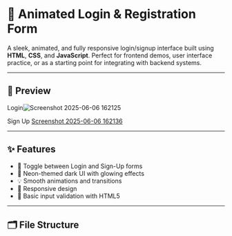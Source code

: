 # 🔐 Animated Login & Registration Form

A sleek, animated, and fully responsive login/signup interface built using **HTML**, **CSS**, and **JavaScript**. Perfect for frontend demos, user interface practice, or as a starting point for integrating with backend systems.

---

## 📸 Preview

Login![Screenshot 2025-06-06 162125](https://github.com/user-attachments/assets/caa60e66-7fc9-40fa-a4f6-4e31a4ab4b02)
  
Sign Up [Screenshot 2025-06-06 162136](https://github.com/user-attachments/assets/b8428b9c-dd24-4fa1-b3b8-ec453b738108)



---

## ✨ Features

- 🔄 Toggle between Login and Sign-Up forms
- 🎨 Neon-themed dark UI with glowing effects
- 💡 Smooth animations and transitions
- 📱 Responsive design
- 🧠 Basic input validation with HTML5

---

## 🗂️ File Structure

